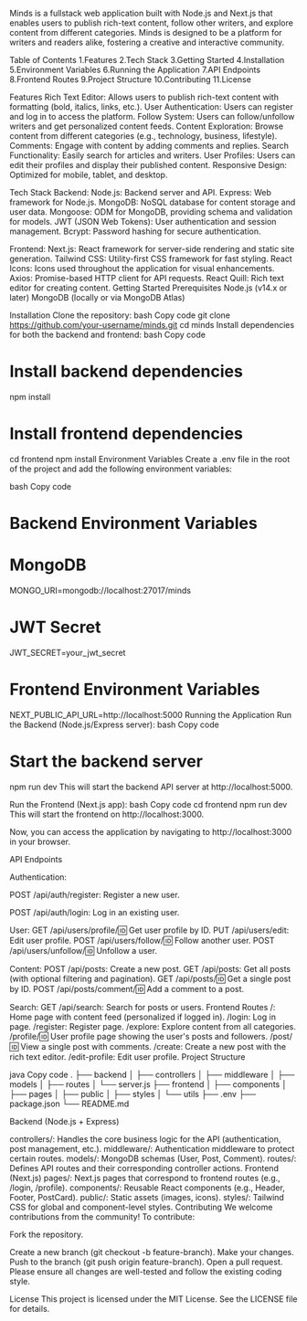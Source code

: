 Minds is a fullstack web application built with Node.js and Next.js that enables users to publish rich-text content, follow other writers, and explore content from different categories. Minds is designed to be a platform for writers and readers alike, fostering a creative and interactive community.

Table of Contents
1.Features
2.Tech Stack
3.Getting Started
4.Installation
5.Environment Variables
6.Running the Application
7.API Endpoints
8.Frontend Routes
9.Project Structure
10.Contributing
11.License

Features
Rich Text Editor: Allows users to publish rich-text content with formatting (bold, italics, links, etc.).
User Authentication: Users can register and log in to access the platform.
Follow System: Users can follow/unfollow writers and get personalized content feeds.
Content Exploration: Browse content from different categories (e.g., technology, business, lifestyle).
Comments: Engage with content by adding comments and replies.
Search Functionality: Easily search for articles and writers.
User Profiles: Users can edit their profiles and display their published content.
Responsive Design: Optimized for mobile, tablet, and desktop.

Tech Stack
Backend:
Node.js: Backend server and API.
Express: Web framework for Node.js.
MongoDB: NoSQL database for content storage and user data.
Mongoose: ODM for MongoDB, providing schema and validation for models.
JWT (JSON Web Tokens): User authentication and session management.
Bcrypt: Password hashing for secure authentication.

Frontend:
Next.js: React framework for server-side rendering and static site generation.
Tailwind CSS: Utility-first CSS framework for fast styling.
React Icons: Icons used throughout the application for visual enhancements.
Axios: Promise-based HTTP client for API requests.
React Quill: Rich text editor for creating content.
Getting Started
Prerequisites
Node.js (v14.x or later)
MongoDB (locally or via MongoDB Atlas)

Installation
Clone the repository:
bash
Copy code
git clone https://github.com/your-username/minds.git
cd minds
Install dependencies for both the backend and frontend:
bash
Copy code

# Install backend dependencies
npm install

# Install frontend dependencies
cd frontend
npm install
Environment Variables
Create a .env file in the root of the project and add the following environment variables:

bash
Copy code
# Backend Environment Variables

# MongoDB
MONGO_URI=mongodb://localhost:27017/minds

# JWT Secret
JWT_SECRET=your_jwt_secret

# Frontend Environment Variables
NEXT_PUBLIC_API_URL=http://localhost:5000
Running the Application
Run the Backend (Node.js/Express server):
bash
Copy code

# Start the backend server
npm run dev
This will start the backend API server at http://localhost:5000.

Run the Frontend (Next.js app):
bash
Copy code
cd frontend
npm run dev
This will start the frontend on http://localhost:3000.

Now, you can access the application by navigating to http://localhost:3000 in your browser.

API Endpoints

Authentication:

POST /api/auth/register: Register a new user.

POST /api/auth/login: Log in an existing user.

User:
GET /api/users/profile/:id: Get user profile by ID.
PUT /api/users/edit: Edit user profile.
POST /api/users/follow/:id: Follow another user.
POST /api/users/unfollow/:id: Unfollow a user.

Content:
POST /api/posts: Create a new post.
GET /api/posts: Get all posts (with optional filtering and pagination).
GET /api/posts/:id: Get a single post by ID.
POST /api/posts/comment/:id: Add a comment to a post.

Search:
GET /api/search: Search for posts or users.
Frontend Routes
/: Home page with content feed (personalized if logged in).
/login: Log in page.
/register: Register page.
/explore: Explore content from all categories.
/profile/:id: User profile page showing the user's posts and followers.
/post/:id: View a single post with comments.
/create: Create a new post with the rich text editor.
/edit-profile: Edit user profile.
Project Structure

java
Copy code
.
├── backend
│   ├── controllers
│   ├── middleware
│   ├── models
│   ├── routes
│   └── server.js
├── frontend
│   ├── components
│   ├── pages
│   ├── public
│   ├── styles
│   └── utils
├── .env
├── package.json
└── README.md

Backend (Node.js + Express)

controllers/: Handles the core business logic for the API (authentication, post management, etc.).
middleware/: Authentication middleware to protect certain routes.
models/: MongoDB schemas (User, Post, Comment).
routes/: Defines API routes and their corresponding controller actions.
Frontend (Next.js)
pages/: Next.js pages that correspond to frontend routes (e.g., /login, /profile).
components/: Reusable React components (e.g., Header, Footer, PostCard).
public/: Static assets (images, icons).
styles/: Tailwind CSS for global and component-level styles.
Contributing
We welcome contributions from the community! To contribute:

Fork the repository.



Create a new branch (git checkout -b feature-branch).
Make your changes.
Push to the branch (git push origin feature-branch).
Open a pull request.
Please ensure all changes are well-tested and follow the existing coding style.

License
This project is licensed under the MIT License. See the LICENSE file for details.


